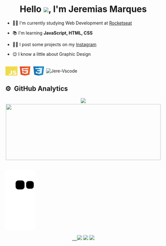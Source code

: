 <h1 align="center">Hello <img src="https://raw.githubusercontent.com/kaueMarques/kaueMarques/master/hi.gif" width="30px">, I'm Jeremias Marques</h1>

- 👨‍🎓 I'm currently studying Web Development at [Rocketseat](https://github.com/Rocketseat)

- 📚 I'm learning **JavaScript, HTML, CSS**

- 👨‍💻 I post some projects on my [Instagram](https://www.instagram.com/jereemarques/)

- 😉 I know a little about Graphic Design

<div style="display: inline_block" align="left"><br>
  <img align="center" alt="Jere-Js" height="30" width="40" src="https://raw.githubusercontent.com/devicons/devicon/master/icons/javascript/javascript-plain.svg">
  <img align="center" alt="Jere-HTML" height="30" width="40" src="https://raw.githubusercontent.com/devicons/devicon/master/icons/html5/html5-original.svg">
  <img align="center" alt="Jere-CSS" height="30" width="40" src="https://raw.githubusercontent.com/devicons/devicon/master/icons/css3/css3-original.svg">
  <img align="center" alt="Jere-Vscode" height="30" width="40" src="https://cdn.jsdelivr.net/gh/devicons/devicon/icons/vscode/vscode-original.svg">
</div>

## ⚙ &nbsp;GitHub Analytics

<div align="center">
  <a href="https://github.com/DEVJere">
  <img height="180em" src="https://github-readme-stats.vercel.app/api?username=DEVJere&show_icons=true&theme=tokyonight&include_all_commits=true&count_private=true"/>
  <img height="180em" width="500em" src="https://github-readme-stats.vercel.app/api/top-langs/?username=DEVJere&layout=compact&langs_count=7&theme=tokyonight"/>
</div>
  
##
  
  ![Snake animation](https://github.com/DEVJere/DEVJere/blob/output/github-contribution-grid-snake.svg)

<div align="center">
  &nbsp;&nbsp;&nbsp;&nbsp;<a href="https://instagram.com/jereemarques" target="_blank"><img src="https://img.shields.io/badge/-Instagram-%23E4405F?style=for-the-badge&logo=instagram&logoColor=white" target="_blank"></a>
  <a href = "mailto:contatojeredev@gmail.com"><img src="https://img.shields.io/badge/-Gmail-%23333?style=for-the-badge&logo=gmail&logoColor=white" target="_blank"></a>
  <a href="https://www.linkedin.com/in/jeremiasmarques/" target="_blank"><img src="https://img.shields.io/badge/-LinkedIn-%230077B5?style=for-the-badge&logo=linkedin&logoColor=white" target="_blank"></a> 
</div>

